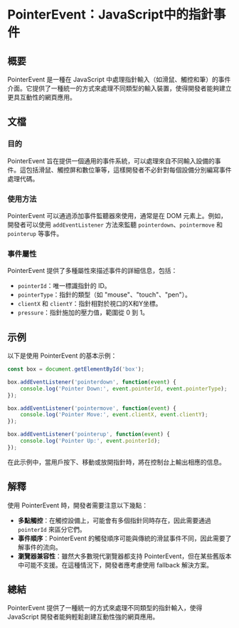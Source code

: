 <!--
Meta Description: # PointerEvent：JavaScript中的指針事件 ## 概要 PointerEvent 是一種在 JavaScript 中處理指針輸入（如滑鼠、觸控和筆）的事件介面。它提供了一種統一的方式來處理不同類型的輸入裝置，使得開發者能夠建立更具互動性的網頁應用。 ## 文檔 ### 目的 Po...
Meta Keywords: pointerevent, event, box, addeventlistener, pointerid
-->

# PointerEvent：JavaScript中的指針事件

## 概要
PointerEvent 是一種在 JavaScript 中處理指針輸入（如滑鼠、觸控和筆）的事件介面。它提供了一種統一的方式來處理不同類型的輸入裝置，使得開發者能夠建立更具互動性的網頁應用。

## 文檔
### 目的
PointerEvent 旨在提供一個通用的事件系統，可以處理來自不同輸入設備的事件。這包括滑鼠、觸控屏和數位筆等，這樣開發者不必針對每個設備分別編寫事件處理代碼。

### 使用方法
PointerEvent 可以通過添加事件監聽器來使用，通常是在 DOM 元素上。例如，開發者可以使用 `addEventListener` 方法來監聽 `pointerdown`、`pointermove` 和 `pointerup` 等事件。

### 事件屬性
PointerEvent 提供了多種屬性來描述事件的詳細信息，包括：
- `pointerId`：唯一標識指針的 ID。
- `pointerType`：指針的類型（如 "mouse"、"touch"、"pen"）。
- `clientX` 和 `clientY`：指針相對於視口的X和Y坐標。
- `pressure`：指針施加的壓力值，範圍從 0 到 1。

## 示例
以下是使用 PointerEvent 的基本示例：

```javascript
const box = document.getElementById('box');

box.addEventListener('pointerdown', function(event) {
    console.log('Pointer Down:', event.pointerId, event.pointerType);
});

box.addEventListener('pointermove', function(event) {
    console.log('Pointer Move:', event.clientX, event.clientY);
});

box.addEventListener('pointerup', function(event) {
    console.log('Pointer Up:', event.pointerId);
});
```

在此示例中，當用戶按下、移動或放開指針時，將在控制台上輸出相應的信息。

## 解釋
使用 PointerEvent 時，開發者需要注意以下幾點：
- **多點觸控**：在觸控設備上，可能會有多個指針同時存在，因此需要通過 `pointerId` 來區分它們。
- **事件順序**：PointerEvent 的觸發順序可能與傳統的滑鼠事件不同，因此需要了解事件的流向。
- **瀏覽器兼容性**：雖然大多數現代瀏覽器都支持 PointerEvent，但在某些舊版本中可能不支援。在這種情況下，開發者應考慮使用 fallback 解決方案。

## 總結
PointerEvent 提供了一種統一的方式來處理不同類型的指針輸入，使得 JavaScript 開發者能夠輕鬆創建互動性強的網頁應用。
